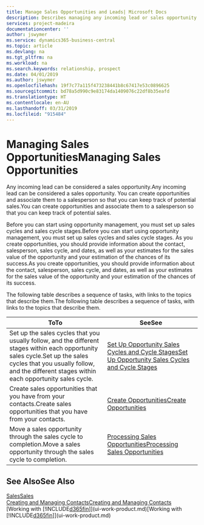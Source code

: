 ```yaml
---
title: Manage Sales Opportunities and Leads| Microsoft Docs
description: Describes managing any incoming lead or sales opportunity in Business Central,  and associating the opportunity with a salesperson to keep track of potential sales.
services: project-madeira
documentationcenter: ''
author: jswymer
ms.service: dynamics365-business-central
ms.topic: article
ms.devlang: na
ms.tgt_pltfrm: na
ms.workload: na
ms.search.keywords: relationship, prospect
ms.date: 04/01/2019
ms.author: jswymer
ms.openlocfilehash: 19f7c77a115f473238441b8c67417e53c0896625
ms.sourcegitcommit: bd78a5d990c9e83174da1409076c22df8b35eafd
ms.translationtype: HT
ms.contentlocale: en-AU
ms.lasthandoff: 03/31/2019
ms.locfileid: "915484"
---
```

# <a name="managing-sales-opportunities"></a><span data-ttu-id="c375f-103">Managing Sales Opportunities</span><span class="sxs-lookup"><span data-stu-id="c375f-103">Managing Sales Opportunities</span></span>
<span data-ttu-id="c375f-104">Any incoming lead can be considered a sales opportunity.</span><span class="sxs-lookup"><span data-stu-id="c375f-104">Any incoming lead can be considered a sales opportunity.</span></span> <span data-ttu-id="c375f-105">You can create opportunities and associate them to a salesperson so that you can keep track of potential sales.</span><span class="sxs-lookup"><span data-stu-id="c375f-105">You can create opportunities and associate them to a salesperson so that you can keep track of potential sales.</span></span>

<span data-ttu-id="c375f-106">Before you can start using opportunity management, you must set up sales cycles and sales cycle stages.</span><span class="sxs-lookup"><span data-stu-id="c375f-106">Before you can start using opportunity management, you must set up sales cycles and sales cycle stages.</span></span> <span data-ttu-id="c375f-107">As you create opportunities, you should provide information about the contact, salesperson, sales cycle, and dates, as well as your estimates for the sales value of the opportunity and your estimation of the chances of its success.</span><span class="sxs-lookup"><span data-stu-id="c375f-107">As you create opportunities, you should provide information about the contact, salesperson, sales cycle, and dates, as well as your estimates for the sales value of the opportunity and your estimation of the chances of its success.</span></span>

<span data-ttu-id="c375f-108">The following table describes a sequence of tasks, with links to the topics that describe them.</span><span class="sxs-lookup"><span data-stu-id="c375f-108">The following table describes a sequence of tasks, with links to the topics that describe them.</span></span>

| <span data-ttu-id="c375f-109">To</span><span class="sxs-lookup"><span data-stu-id="c375f-109">To</span></span> | <span data-ttu-id="c375f-110">See</span><span class="sxs-lookup"><span data-stu-id="c375f-110">See</span></span> |
| --- | --- |
| <span data-ttu-id="c375f-111">Set up the sales cycles that you usually follow, and the different stages within each opportunity sales cycle.</span><span class="sxs-lookup"><span data-stu-id="c375f-111">Set up the sales cycles that you usually follow, and the different stages within each opportunity sales cycle.</span></span> |[<span data-ttu-id="c375f-112">Set Up Opportunity Sales Cycles and Cycle Stages</span><span class="sxs-lookup"><span data-stu-id="c375f-112">Set Up Opportunity Sales Cycles and Cycle Stages</span></span>](marketing-how-setup-opportunity-sales-cycles-stages.md) |
| <span data-ttu-id="c375f-113">Create sales opportunities that you have from your contacts.</span><span class="sxs-lookup"><span data-stu-id="c375f-113">Create sales opportunities that you have from your contacts.</span></span> |[<span data-ttu-id="c375f-114">Create Opportunities</span><span class="sxs-lookup"><span data-stu-id="c375f-114">Create Opportunities</span></span>](marketing-how-create-opportunities.md) |
| <span data-ttu-id="c375f-115">Move a sales opportunity through the sales cycle to completion.</span><span class="sxs-lookup"><span data-stu-id="c375f-115">Move a sales opportunity through the sales cycle to completion.</span></span> |[<span data-ttu-id="c375f-116">Processing Sales Opportunities</span><span class="sxs-lookup"><span data-stu-id="c375f-116">Processing Sales Opportunities</span></span>](marketing-processing-sales-opportunities.md) |

## <a name="see-also"></a><span data-ttu-id="c375f-117">See Also</span><span class="sxs-lookup"><span data-stu-id="c375f-117">See Also</span></span>
[<span data-ttu-id="c375f-118">Sales</span><span class="sxs-lookup"><span data-stu-id="c375f-118">Sales</span></span>](sales-manage-sales.md)  
[<span data-ttu-id="c375f-119">Creating and Managing Contacts</span><span class="sxs-lookup"><span data-stu-id="c375f-119">Creating and Managing Contacts</span></span>](marketing-contacts.md)  
<span data-ttu-id="c375f-120">[Working with [!INCLUDE[d365fin](includes/d365fin_md.md)]](ui-work-product.md)</span><span class="sxs-lookup"><span data-stu-id="c375f-120">[Working with [!INCLUDE[d365fin](includes/d365fin_md.md)]](ui-work-product.md)</span></span>
